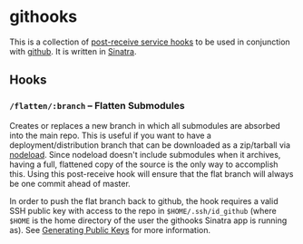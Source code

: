 # githooks #

This is a collection of [post-receive service hooks](https://help.github.com/articles/post-receive-hooks) to be used in conjunction with [github](http://www.github.com/). It is written in [Sinatra](http://sinatrarb.com).

## Hooks ##

### `/flatten/:branch` – Flatten Submodules

Creates or replaces a new branch in which all submodules are absorbed into the main repo. This is useful if you want to have a deployment/distribution branch that can be downloaded as a zip/tarball via [nodeload](https://github.com/blog/678-meet-nodeload-the-new-download-server). Since nodeload doesn't include submodules when it archives, having a full, flattened copy of the source is the only way to accomplish this. Using this post-receive hook will ensure that the flat branch will always be one commit ahead of master. 

In order to push the flat branch back to github, the hook requires a valid SSH public key with access to the repo in `$HOME/.ssh/id_github` (where `$HOME` is the home directory of the user the githooks Sinatra app is running as). See [Generating Public Keys](https://help.github.com/articles/generating-ssh-keys) for more information.